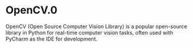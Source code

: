 # OpenCV.0
OpenCV (Open Source Computer Vision Library) is a popular open-source library in Python for real-time computer vision tasks, often used with PyCharm as the IDE for development.
